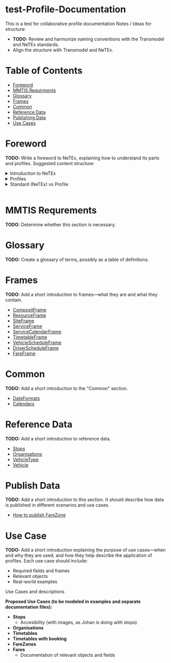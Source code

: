 # test-Profile-Documentation
This is a test for collaborative profile documentation
Notes / Ideas for structure:
- **TODO:** Review and harmonize naming conventions with the Transmodel and NeTEx standards.
- Align the structure with Transmodel and NeTEx.
# Table of Contents
- [Foreword](#foreword)
- [MMTIS Requirments](#mmtis-requrements)
- [Glossary](#glossary)
- [Frames](#frames)
- [Common](#common)
- [Reference Data](#reference-data)
- [Publishing Data](#publish-data)
- [Use Cases](#use-case)
# Foreword
**TODO:** Write a foreword to NeTEx, explaining how to understand its parts and profiles. Suggested content structure:
<details>
<summary>Introduction to NeTEx</summary>
</details>
<details>
<summary>Profiles</summary>
</details>
<details>
<summary>Standard (NeTEx) vs Profile</summary>

**NeTEx** 

	
 NeTEx (Network Timetable Exchange) is a European CEN standard for exchanging public transport data. It defines a comprehensive and flexible XML-based format for:
	- Transport networks (routes, stops, operators)
- Timetables and schedules
- Fare structures
- Accessibility
- Operational data

	
 NeTEx is modular, meaning it has different parts (frames) for different types of data. It’s designed to support national and international data exchange, especially for multimodal journey planning and passenger information systems.

	
 **Profiles**
	
 Profiles are subsets or specializations of NeTEx. They define which parts of NeTEx to use, and how to use them, for specific purposes or use cases. Profiles help ensure interoperability and consistency across systems and countries.
🔹 EPIP – European Passenger Information Profile
A profile of NeTEx focused on passenger information.
Defines a minimum set of data needed for journey planning and real-time information.
Used in systems like National Access Points (NAPs) across Europe.
🔹 EPIAP – European Passenger Information Accessibility Profile
Builds on EPIP, but adds accessibility data for persons with reduced mobility.
Includes data about stop accessibility, vehicle features, and boarding/alighting conditions.
Supports compliance with PRM TSI (Technical Specifications for Interoperability). 
	
**NeTEx vs Profiles**

| **Feature**   | **NeTEx**                                      | **Profiles (EPIP, EPIAP, etc.)**                      |
|---------------|------------------------------------------------|--------------------------------------------------------|
| **Scope**     | Full standard with all data structures         | Subset tailored for specific use cases                |
| **Flexibility** | Very flexible and comprehensive              | Restrictive to ensure interoperability                |
| **Use**       | National/international data exchange           | Harmonized implementation across systems              |
| **Complexity**| High – requires configuration                  | Lower – predefined structure                          |
| **Examples**  | All NeTEx frames                               | EPIP, EPIAP, Nordic Profile, DELFI+                   |

</details>
<br/>

# MMTIS Requrements
**TODO:** Determine whether this section is necessary.
# Glossary
**TODO:** Create a glossary of terms, possibly as a table of definitions.
# Frames
**TODO:** Add a short introduction to frames—what they are and what they contain.
- [CompositFrame](/01-Frames/01-CompositFrame.markdown)
- [ResourceFrame](/01-Frames/02-ResourceFrame.markdown)
- [SiteFrame](/01-Frames/03-SiteFrame.markdown)
- [ServiceFrame](/01-Frames/04-ServiceFrame.markdown)
- [ServiceCalendarFrame](/01-Frames/05-ServiceCalendarFrame.markdown)
- [TimetableFrame](/01-Frames/06-TimetableFrame.markdown)
- [VehicleScheduleFrame](/01-Frames/07-VehicleScheduleFrame.markdown)
- [DriverScheduleFrame](/01-Frames/08-DriverScheduleFrame.markdown)
- [FareFrame](/01-Frames/09-FareFrame.markdown)
# Common
**TODO:** Add a short introduction to the "Common" section.
- [DateFormats](/02-Common/01-DateFormats.markdown)
- [Calendars](/02-Common/02-Calendars.markdown)
# Reference Data
**TODO:** Add a short introduction to reference data.
- [Stops](/03-ReferrenceData/01-Stops.markdown)
- [Organisations](/03-ReferrenceData/02-Organisations.markdown)
- [VehicleType](/03-ReferrenceData/03-VehicleType.markdown)
- [Vehicle](/03-ReferrenceData/04-Vehicle.markdown)
# Publish Data
**TODO:** Add a short introduction to this section. It should describe how data is published in different scenarios and use cases.
- [How to publish FareZone](/04-PublishData/40-PublishFareZone.markdown)
# Use Case
**TODO:** Add a short introduction explaining the purpose of use cases—when and why they are used, and how they help describe the application of profiles.
Each use case should include:
- Required fields and frames
- Relevant objects
- Real-world examples

Use Cases and descriptions


**Proposed Use Cases (to be modeled in examples and separate documentation files):**
- **Stops**
	- Accesibility (with images, as Johan is doing with stops)
- **Organisations**
- **Timetables**
- **Timetables with booking**
- **FareZones**
- **Fares**
	- Documentation of relevant objects and fields 
